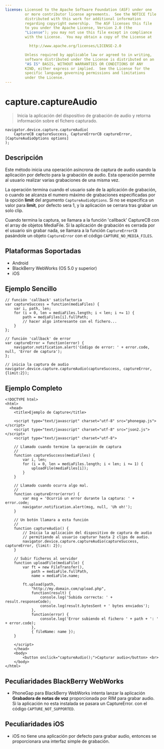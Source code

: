 ```yaml
---
license: Licensed to the Apache Software Foundation (ASF) under one
         or more contributor license agreements.  See the NOTICE file
         distributed with this work for additional information
         regarding copyright ownership.  The ASF licenses this file
         to you under the Apache License, Version 2.0 (the
         "License"); you may not use this file except in compliance
         with the License.  You may obtain a copy of the License at

           http://www.apache.org/licenses/LICENSE-2.0

         Unless required by applicable law or agreed to in writing,
         software distributed under the License is distributed on an
         "AS IS" BASIS, WITHOUT WARRANTIES OR CONDITIONS OF ANY
         KIND, either express or implied.  See the License for the
         specific language governing permissions and limitations
         under the License.
---
```


capture.captureAudio
====================

> Inicia la aplicación del dispositivo de grabación de audio y retorna información sobre el fichero capturado.

    navigator.device.capture.captureAudio( 
	    CaptureCB captureSuccess, CaptureErrorCB captureError,  [CaptureAudioOptions options]
	);

Descripción
-----------

Este método inicia una operación asíncrona de captura de audio usando la aplicación por defecto para la grabación de audio. Esta operación permite al usuario realizar varias grabaciones de una misma vez.

La operación termina cuando el usuario sale de la aplicación de grabación, o cuando se alcanza el numero máximo de grabaciones especificadas por la opción __limit__ del argumento `CaptureAudioOptions`. Si no se especifica un valor para __limit__, por defecto sera 1, y la aplicación se cerrara tras grabar un solo clip.

Cuando termina la captura, se llamara a la función 'callback' CaptureCB con el array de objetos MediaFile. Si la aplicación de grabación es cerrada por el usuario sin grabar nada, se llamara a la función `CaptureErrorCB` pasándole un objeto `CaptureError` con el código `CAPTURE_NO_MEDIA_FILES`.

Plataformas Soportadas
----------------------

- Android
- BlackBerry WebWorks (OS 5.0 y superior)
- iOS

Ejemplo Sencillo
----------------

    // función 'callback' satisfactoria
    var captureSuccess = function(mediaFiles) {
        var i, path, len;
        for (i = 0, len = mediaFiles.length; i < len; i += 1) {
            path = mediaFiles[i].fullPath;
            // hacer algo interesante con el fichero...
        }
    };

    // función 'callback' de error
    var captureError = function(error) {
        navigator.notification.alert('Código de error: ' + error.code, null, 'Error de captura');
    };

    // inicia la captura de audio
    navigator.device.capture.captureAudio(captureSuccess, captureError, {limit:2});

Ejemplo Completo
----------------

    <!DOCTYPE html>
    <html>
      <head>
        <title>Ejemplo de Capture</title>

        <script type="text/javascript" charset="utf-8" src="phonegap.js"></script>
        <script type="text/javascript" charset="utf-8" src="json2.js"></script>
        <script type="text/javascript" charset="utf-8">

        // Llamado cuando termine la operación de captura
        //
        function captureSuccess(mediaFiles) {
            var i, len;
            for (i = 0, len = mediaFiles.length; i < len; i += 1) {
                uploadFile(mediaFiles[i]);
            }	    
        }

        // Llamado cuando ocurra algo mal.
        // 
        function captureError(error) {
	        var msg = 'Ocurrió un error durante la captura: ' + error.code;
            navigator.notification.alert(msg, null, 'Uh oh!');
        }

        // Un botón llamara a esta función
        //
        function captureAudio() {
            // Inicia la aplicación del dispositivo de captura de audio
            // permitiendo al usuario capturar hasta 2 clips de audio.
            navigator.device.capture.captureAudio(captureSuccess, captureError, {limit: 2});
        }

        // Subir ficheros al servidor
        function uploadFile(mediaFile) {
            var ft = new FileTransfer(),
                path = mediaFile.fullPath,
                name = mediaFile.name;

            ft.upload(path,
                "http://my.domain.com/upload.php",
                function(result) {
                    console.log('Subida correcta: ' + result.responseCode);
                    console.log(result.bytesSent + ' bytes enviados');
                },
                function(error) {
                    console.log('Error subiendo el fichero ' + path + ': ' + error.code);
                },
                { fileName: name });   
        }

        </script>
        </head>
        <body>
            <button onclick="captureAudio();">Capturar audio</button> <br>
        </body>
    </html>

Peculiaridades BlackBerry WebWorks
----------------------------------

- PhoneGap para BlackBerry WebWorks intenta lanzar la aplicación __Grabadora de notas de voz__ proporcionada por RIM para grabar audio. Si la aplicación no esta instalada se pasara un CaptureError. con el código `CAPTURE_NOT_SUPPORTED`.

Peculiaridades iOS
------------------

- iOS no tiene una aplicación por defecto para grabar audio, entonces se proporcionara una interfaz simple de grabación.
